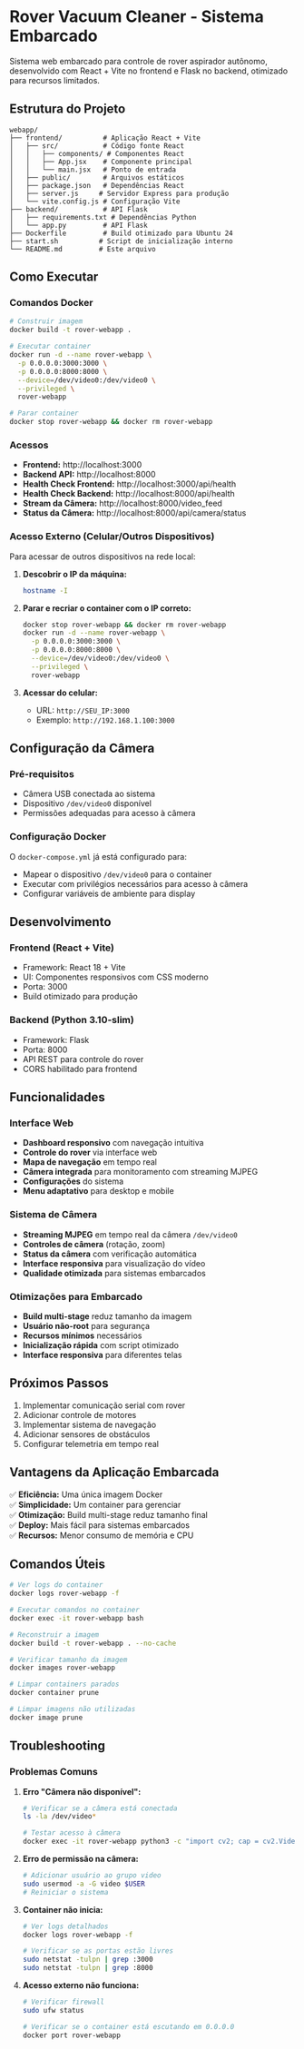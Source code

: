 # Rover Vacuum Cleaner - Sistema Embarcado

Sistema web embarcado para controle de rover aspirador autônomo, desenvolvido com React + Vite no frontend e Flask no backend, otimizado para recursos limitados.

## Estrutura do Projeto

```
webapp/
├── frontend/          # Aplicação React + Vite
│   ├── src/           # Código fonte React
│   │   ├── components/ # Componentes React
│   │   ├── App.jsx    # Componente principal
│   │   └── main.jsx   # Ponto de entrada
│   ├── public/        # Arquivos estáticos
│   ├── package.json   # Dependências React
│   ├── server.js     # Servidor Express para produção
│   └── vite.config.js # Configuração Vite
├── backend/           # API Flask
│   ├── requirements.txt # Dependências Python
│   └── app.py         # API Flask
├── Dockerfile         # Build otimizado para Ubuntu 24
├── start.sh          # Script de inicialização interno
└── README.md         # Este arquivo
```

## Como Executar

### Comandos Docker

```bash
# Construir imagem
docker build -t rover-webapp .

# Executar container
docker run -d --name rover-webapp \
  -p 0.0.0.0:3000:3000 \
  -p 0.0.0.0:8000:8000 \
  --device=/dev/video0:/dev/video0 \
  --privileged \
  rover-webapp

# Parar container
docker stop rover-webapp && docker rm rover-webapp
```

### Acessos

- **Frontend:** http://localhost:3000
- **Backend API:** http://localhost:8000
- **Health Check Frontend:** http://localhost:3000/api/health
- **Health Check Backend:** http://localhost:8000/api/health
- **Stream da Câmera:** http://localhost:8000/video_feed
- **Status da Câmera:** http://localhost:8000/api/camera/status

### Acesso Externo (Celular/Outros Dispositivos)

Para acessar de outros dispositivos na rede local:

1. **Descobrir o IP da máquina:**
   ```bash
   hostname -I
   ```

2. **Parar e recriar o container com o IP correto:**
   ```bash
   docker stop rover-webapp && docker rm rover-webapp
   docker run -d --name rover-webapp \
     -p 0.0.0.0:3000:3000 \
     -p 0.0.0.0:8000:8000 \
     --device=/dev/video0:/dev/video0 \
     --privileged \
     rover-webapp
   ```

4. **Acessar do celular:**
   - URL: `http://SEU_IP:3000`
   - Exemplo: `http://192.168.1.100:3000`

## Configuração da Câmera

### Pré-requisitos
- Câmera USB conectada ao sistema
- Dispositivo `/dev/video0` disponível
- Permissões adequadas para acesso à câmera

### Configuração Docker
O `docker-compose.yml` já está configurado para:
- Mapear o dispositivo `/dev/video0` para o container
- Executar com privilégios necessários para acesso à câmera
- Configurar variáveis de ambiente para display

## Desenvolvimento

### Frontend (React + Vite)
- Framework: React 18 + Vite
- UI: Componentes responsivos com CSS moderno
- Porta: 3000
- Build otimizado para produção

### Backend (Python 3.10-slim)
- Framework: Flask
- Porta: 8000
- API REST para controle do rover
- CORS habilitado para frontend

## Funcionalidades

### Interface Web
- **Dashboard responsivo** com navegação intuitiva
- **Controle do rover** via interface web
- **Mapa de navegação** em tempo real
- **Câmera integrada** para monitoramento com streaming MJPEG
- **Configurações** do sistema
- **Menu adaptativo** para desktop e mobile

### Sistema de Câmera
- **Streaming MJPEG** em tempo real da câmera `/dev/video0`
- **Controles de câmera** (rotação, zoom)
- **Status da câmera** com verificação automática
- **Interface responsiva** para visualização do vídeo
- **Qualidade otimizada** para sistemas embarcados

### Otimizações para Embarcado
- **Build multi-stage** reduz tamanho da imagem
- **Usuário não-root** para segurança
- **Recursos mínimos** necessários
- **Inicialização rápida** com script otimizado
- **Interface responsiva** para diferentes telas

## Próximos Passos

1. Implementar comunicação serial com rover
2. Adicionar controle de motores
3. Implementar sistema de navegação
4. Adicionar sensores de obstáculos
5. Configurar telemetria em tempo real

## Vantagens da Aplicação Embarcada

✅ **Eficiência:** Uma única imagem Docker  
✅ **Simplicidade:** Um container para gerenciar  
✅ **Otimização:** Build multi-stage reduz tamanho final  
✅ **Deploy:** Mais fácil para sistemas embarcados  
✅ **Recursos:** Menor consumo de memória e CPU  

## Comandos Úteis

```bash
# Ver logs do container
docker logs rover-webapp -f

# Executar comandos no container
docker exec -it rover-webapp bash

# Reconstruir a imagem
docker build -t rover-webapp . --no-cache

# Verificar tamanho da imagem
docker images rover-webapp

# Limpar containers parados
docker container prune

# Limpar imagens não utilizadas
docker image prune
```

## Troubleshooting

### Problemas Comuns

1. **Erro "Câmera não disponível":**
   ```bash
   # Verificar se a câmera está conectada
   ls -la /dev/video*
   
   # Testar acesso à câmera
   docker exec -it rover-webapp python3 -c "import cv2; cap = cv2.VideoCapture(0); print('OK' if cap.isOpened() else 'Erro')"
   ```

2. **Erro de permissão na câmera:**
   ```bash
   # Adicionar usuário ao grupo video
   sudo usermod -a -G video $USER
   # Reiniciar o sistema
   ```

3. **Container não inicia:**
   ```bash
   # Ver logs detalhados
   docker logs rover-webapp -f
   
   # Verificar se as portas estão livres
   sudo netstat -tulpn | grep :3000
   sudo netstat -tulpn | grep :8000
   ```

4. **Acesso externo não funciona:**
   ```bash
   # Verificar firewall
   sudo ufw status
   
   # Verificar se o container está escutando em 0.0.0.0
   docker port rover-webapp
   ```

